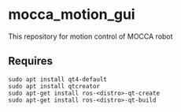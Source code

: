 # mocca_motion_gui
This repository for motion control of MOCCA robot

## Requires
```
sudo apt install qt4-default
sudo apt install qtcreator
sudo apt-get install ros-<distro>-qt-create
sudo apt-get install ros-<distro>-qt-build
```
